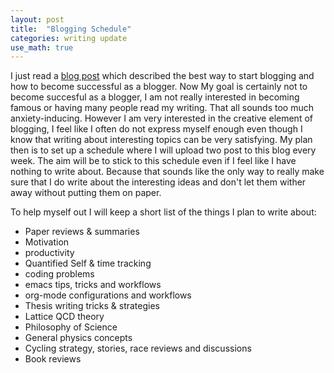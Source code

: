 ```yaml
---
layout: post
title:  "Blogging Schedule"
categories: writing update
use_math: true
---
```


I just read a [blog post][blogging] which described the best way to start blogging and how to become successful as a blogger. Now My goal is certainly not to become succesful as a blogger, I am not really interested in becoming famous or having many people read my writing. That all sounds too much anxiety-inducing. However I am very interested in the creative element of blogging, I feel like I often do not express myself enough even though I know that writing about interesting topics can be very satisfying. My plan then is to set up a schedule where I will upload two post to this blog every week. The aim will be to stick to this schedule even if I feel like I have nothing to write about. Because that sounds like the only way to really make sure that I do write about the interesting ideas and don't let them wither away without putting them on paper.

To help myself out I will keep a short list of the things I plan to write about:
 - Paper reviews & summaries
 - Motivation
 - productivity
 - Quantified Self & time tracking
 - coding problems
 - emacs tips, tricks and workflows
 - org-mode configurations and workflows
 - Thesis writing tricks & strategies
 - Lattice QCD theory
 - Philosophy of Science
 - General physics concepts
 - Cycling strategy, stories, race reviews and discussions
 - Book reviews

[blogging]:   https://blog.codinghorror.com/how-to-achieve-ultimate-blog-success-in-one-easy-step/
